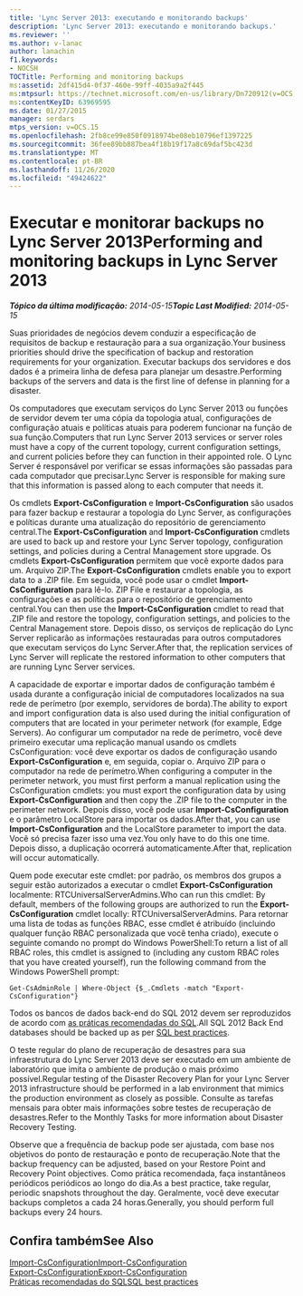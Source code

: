 ```yaml
---
title: 'Lync Server 2013: executando e monitorando backups'
description: 'Lync Server 2013: executando e monitorando backups.'
ms.reviewer: ''
ms.author: v-lanac
author: lanachin
f1.keywords:
- NOCSH
TOCTitle: Performing and monitoring backups
ms:assetid: 2df415d4-0f37-460e-99ff-4035a9a2f445
ms:mtpsurl: https://technet.microsoft.com/en-us/library/Dn720912(v=OCS.15)
ms:contentKeyID: 63969595
ms.date: 01/27/2015
manager: serdars
mtps_version: v=OCS.15
ms.openlocfilehash: 2fb8ce99e850f0918974be08eb10796ef1397225
ms.sourcegitcommit: 36fee89bb887bea4f18b19f17a8c69daf5bc423d
ms.translationtype: MT
ms.contentlocale: pt-BR
ms.lasthandoff: 11/26/2020
ms.locfileid: "49424622"
---
```

# <a name="performing-and-monitoring-backups-in-lync-server-2013"></a><span data-ttu-id="ff522-103">Executar e monitorar backups no Lync Server 2013</span><span class="sxs-lookup"><span data-stu-id="ff522-103">Performing and monitoring backups in Lync Server 2013</span></span>

<div data-xmlns="http://www.w3.org/1999/xhtml">

<div class="topic" data-xmlns="http://www.w3.org/1999/xhtml" data-msxsl="urn:schemas-microsoft-com:xslt" data-cs="https://msdn.microsoft.com/">

<div data-asp="https://msdn2.microsoft.com/asp">



</div>

<div id="mainSection">

<div id="mainBody"><span data-ttu-id="ff522-104">

<span> </span></span><span class="sxs-lookup"><span data-stu-id="ff522-104">

<span> </span></span></span>

<span data-ttu-id="ff522-105">_**Tópico da última modificação:** 2014-05-15_</span><span class="sxs-lookup"><span data-stu-id="ff522-105">_**Topic Last Modified:** 2014-05-15_</span></span>

<span data-ttu-id="ff522-106">Suas prioridades de negócios devem conduzir a especificação de requisitos de backup e restauração para a sua organização.</span><span class="sxs-lookup"><span data-stu-id="ff522-106">Your business priorities should drive the specification of backup and restoration requirements for your organization.</span></span> <span data-ttu-id="ff522-107">Executar backups dos servidores e dos dados é a primeira linha de defesa para planejar um desastre.</span><span class="sxs-lookup"><span data-stu-id="ff522-107">Performing backups of the servers and data is the first line of defense in planning for a disaster.</span></span>

<span data-ttu-id="ff522-108">Os computadores que executam serviços do Lync Server 2013 ou funções de servidor devem ter uma cópia da topologia atual, configurações de configuração atuais e políticas atuais para poderem funcionar na função de sua função.</span><span class="sxs-lookup"><span data-stu-id="ff522-108">Computers that run Lync Server 2013 services or server roles must have a copy of the current topology, current configuration settings, and current policies before they can function in their appointed role.</span></span> <span data-ttu-id="ff522-109">O Lync Server é responsável por verificar se essas informações são passadas para cada computador que precisar.</span><span class="sxs-lookup"><span data-stu-id="ff522-109">Lync Server is responsible for making sure that this information is passed along to each computer that needs it.</span></span>

<span data-ttu-id="ff522-110">Os cmdlets **Export-CsConfiguration** e **Import-CsConfiguration** são usados para fazer backup e restaurar a topologia do Lync Server, as configurações e políticas durante uma atualização do repositório de gerenciamento central.</span><span class="sxs-lookup"><span data-stu-id="ff522-110">The **Export-CsConfiguration** and **Import-CsConfiguration** cmdlets are used to back up and restore your Lync Server topology, configuration settings, and policies during a Central Management store upgrade.</span></span> <span data-ttu-id="ff522-111">Os cmdlets **Export-CsConfiguration** permitem que você exporte dados para um. Arquivo ZIP.</span><span class="sxs-lookup"><span data-stu-id="ff522-111">The **Export-CsConfiguration** cmdlets enable you to export data to a .ZIP file.</span></span> <span data-ttu-id="ff522-112">Em seguida, você pode usar o cmdlet **Import-CsConfiguration** para lê-lo. ZIP File e restaurar a topologia, as configurações e as políticas para o repositório de gerenciamento central.</span><span class="sxs-lookup"><span data-stu-id="ff522-112">You can then use the **Import-CsConfiguration** cmdlet to read that .ZIP file and restore the topology, configuration settings, and policies to the Central Management store.</span></span> <span data-ttu-id="ff522-113">Depois disso, os serviços de replicação do Lync Server replicarão as informações restauradas para outros computadores que executam serviços do Lync Server.</span><span class="sxs-lookup"><span data-stu-id="ff522-113">After that, the replication services of Lync Server will replicate the restored information to other computers that are running Lync Server services.</span></span>

<span data-ttu-id="ff522-114">A capacidade de exportar e importar dados de configuração também é usada durante a configuração inicial de computadores localizados na sua rede de perímetro (por exemplo, servidores de borda).</span><span class="sxs-lookup"><span data-stu-id="ff522-114">The ability to export and import configuration data is also used during the initial configuration of computers that are located in your perimeter network (for example, Edge Servers).</span></span> <span data-ttu-id="ff522-115">Ao configurar um computador na rede de perímetro, você deve primeiro executar uma replicação manual usando os cmdlets CsConfiguration: você deve exportar os dados de configuração usando **Export-CsConfiguration** e, em seguida, copiar o. Arquivo ZIP para o computador na rede de perímetro.</span><span class="sxs-lookup"><span data-stu-id="ff522-115">When configuring a computer in the perimeter network, you must first perform a manual replication using the CsConfiguration cmdlets: you must export the configuration data by using **Export-CsConfiguration** and then copy the .ZIP file to the computer in the perimeter network.</span></span> <span data-ttu-id="ff522-116">Depois disso, você pode usar **Import-CsConfiguration** e o parâmetro LocalStore para importar os dados.</span><span class="sxs-lookup"><span data-stu-id="ff522-116">After that, you can use **Import-CsConfiguration** and the LocalStore parameter to import the data.</span></span> <span data-ttu-id="ff522-117">Você só precisa fazer isso uma vez.</span><span class="sxs-lookup"><span data-stu-id="ff522-117">You only have to do this one time.</span></span> <span data-ttu-id="ff522-118">Depois disso, a duplicação ocorrerá automaticamente.</span><span class="sxs-lookup"><span data-stu-id="ff522-118">After that, replication will occur automatically.</span></span>

<span data-ttu-id="ff522-119">Quem pode executar este cmdlet: por padrão, os membros dos grupos a seguir estão autorizados a executar o cmdlet **Export-CsConfiguration** localmente: RTCUniversalServerAdmins.</span><span class="sxs-lookup"><span data-stu-id="ff522-119">Who can run this cmdlet: By default, members of the following groups are authorized to run the **Export-CsConfiguration** cmdlet locally: RTCUniversalServerAdmins.</span></span> <span data-ttu-id="ff522-120">Para retornar uma lista de todas as funções RBAC, esse cmdlet é atribuído (incluindo qualquer função RBAC personalizada que você tenha criado), execute o seguinte comando no prompt do Windows PowerShell:</span><span class="sxs-lookup"><span data-stu-id="ff522-120">To return a list of all RBAC roles, this cmdlet is assigned to (including any custom RBAC roles that you have created yourself), run the following command from the Windows PowerShell prompt:</span></span>

`Get-CsAdminRole | Where-Object {$_.Cmdlets -match "Export-CsConfiguration"}`

<span data-ttu-id="ff522-121">Todos os bancos de dados back-end do SQL 2012 devem ser reproduzidos de acordo com [as práticas recomendadas do SQL](https://go.microsoft.com/fwlink/p/?linkid=290716).</span><span class="sxs-lookup"><span data-stu-id="ff522-121">All SQL 2012 Back End databases should be backed up as per [SQL best practices](https://go.microsoft.com/fwlink/p/?linkid=290716).</span></span>

<span data-ttu-id="ff522-122">O teste regular do plano de recuperação de desastres para sua infraestrutura do Lync Server 2013 deve ser executado em um ambiente de laboratório que imita o ambiente de produção o mais próximo possível.</span><span class="sxs-lookup"><span data-stu-id="ff522-122">Regular testing of the Disaster Recovery Plan for your Lync Server 2013 infrastructure should be performed in a lab environment that mimics the production environment as closely as possible.</span></span> <span data-ttu-id="ff522-123">Consulte as tarefas mensais para obter mais informações sobre testes de recuperação de desastres.</span><span class="sxs-lookup"><span data-stu-id="ff522-123">Refer to the Monthly Tasks for more information about Disaster Recovery Testing.</span></span>

<span data-ttu-id="ff522-124">Observe que a frequência de backup pode ser ajustada, com base nos objetivos do ponto de restauração e ponto de recuperação.</span><span class="sxs-lookup"><span data-stu-id="ff522-124">Note that the backup frequency can be adjusted, based on your Restore Point and Recovery Point objectives.</span></span> <span data-ttu-id="ff522-125">Como prática recomendada, faça instantâneos periódicos periódicos ao longo do dia.</span><span class="sxs-lookup"><span data-stu-id="ff522-125">As a best practice, take regular, periodic snapshots throughout the day.</span></span> <span data-ttu-id="ff522-126">Geralmente, você deve executar backups completos a cada 24 horas.</span><span class="sxs-lookup"><span data-stu-id="ff522-126">Generally, you should perform full backups every 24 hours.</span></span>

<div>

## <a name="see-also"></a><span data-ttu-id="ff522-127">Confira também</span><span class="sxs-lookup"><span data-stu-id="ff522-127">See Also</span></span>


[<span data-ttu-id="ff522-128">Import-CsConfiguration</span><span class="sxs-lookup"><span data-stu-id="ff522-128">Import-CsConfiguration</span></span>](https://docs.microsoft.com/powershell/module/skype/Import-CsConfiguration)  
[<span data-ttu-id="ff522-129">Export-CsConfiguration</span><span class="sxs-lookup"><span data-stu-id="ff522-129">Export-CsConfiguration</span></span>](https://docs.microsoft.com/powershell/module/skype/Export-CsConfiguration)  
[<span data-ttu-id="ff522-130">Práticas recomendadas do SQL</span><span class="sxs-lookup"><span data-stu-id="ff522-130">SQL best practices</span></span>](https://go.microsoft.com/fwlink/p/?linkid=290716)  
  

<span data-ttu-id="ff522-131"></div>

</div>

<span> </span>

</div>

</div>

</span><span class="sxs-lookup"><span data-stu-id="ff522-131"></div>

</div>

<span> </span>

</div>

</div>

</span></span></div>

